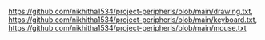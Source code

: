 https://github.com/nikhitha1534/project-peripherls/blob/main/drawing.txt,
https://github.com/nikhitha1534/project-peripherls/blob/main/keyboard.txt,
https://github.com/nikhitha1534/project-peripherls/blob/main/mouse.txt

